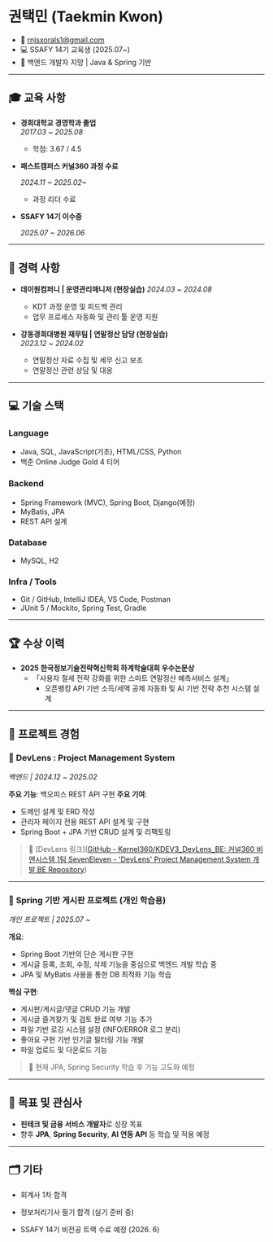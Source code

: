 # 권택민 (Taekmin Kwon)

- 📧 rnjsxorals1@gmail.com
- 💻 SSAFY 14기 교육생 (2025.07~)
- 🌱 백엔드 개발자 지망 | Java & Spring 기반

---

## 🎓 교육 사항

- **경희대학교 경영학과 졸업**  
  _2017.03 ~ 2025.08_
  
  - 학점: 3.67 / 4.5
- **패스트캠퍼스 커널360 과정 수료**
  
  _2024.11 ~ 2025.02~_
  
  - 과정 리더 수료
- **SSAFY 14기 이수중**
  
  _2025.07 ~ 2026.06_
  

---

## 💼 경력 사항

- **데이원컴퍼니 | 운영관리매니저 (현장실습)**
  _2024.03 ~ 2024.08_
  
  - KDT 과정 운영 및 피드백 관리
  - 업무 프로세스 자동화 및 관리 툴 운영 지원
- **강동경희대병원 재무팀 | 연말정산 담당 (현장실습)**  
  _2023.12 ~ 2024.02_
  
  - 연말정산 자료 수집 및 세무 신고 보조
  - 연말정산 관련 상담 및 대응

---

## 💻 기술 스택

### Language

- Java, SQL, JavaScript(기초), HTML/CSS, Python
- 백준 Online Judge Gold 4 티어

### Backend

- Spring Framework (MVC), Spring Boot, Django(예정)
- MyBatis, JPA
- REST API 설계

### Database

- MySQL, H2

### Infra / Tools

- Git / GitHub, IntelliJ IDEA, VS Code, Postman
- JUnit 5 / Mockito, Spring Test, Gradle

---

## 🏆 수상 이력

- **2025 한국정보기술전략혁신학회 하계학술대회 우수논문상**
  - 「사용자 절세 전략 강화를 위한 스마트 연말정산 예측서비스 설계」
    - 오픈뱅킹 API 기반 소득/세액 공제 자동화 및 AI 기반 전략 추천 시스템 설계

---

## 📁 프로젝트 경험

### 📌 **DevLens : Project Management System**

_백엔드 | 2024.12 ~ 2025.02_

**주요 기능**: 백오피스 REST API 구현 
**주요 기여**:

- 도메인 설계 및 ERD 작성
- 관리자 페이지 전용 REST API 설계 및 구현
- Spring Boot + JPA 기반 CRUD 설계 및 리팩토링

> 🔗 [DevLens 링크]([GitHub - Kernel360/KDEV3_DevLens_BE: 커널360 비엔시스템 1팀 SevenEleven - &#39;DevLens&#39; Project Management System 개발 BE Repository](https://github.com/Kernel360/KDEV3_DevLens_BE))

---

### 📌 **Spring 기반 게시판 프로젝트 (개인 학습용)**

_개인 프로젝트 | 2025.07 ~_

**개요**:

- Spring Boot 기반의 단순 게시판 구현
- 게시글 등록, 조회, 수정, 삭제 기능을 중심으로 백엔드 개발 학습 중
- JPA 및 MyBatis 사용을 통한 DB 최적화 기능 학습

**핵심 구현**:

- 게시판/게시글/댓글 CRUD 기능 개발
- 게시글 즐겨찾기 및 검토 완료 여부 기능 추가
- 파일 기반 로깅 시스템 설정 (INFO/ERROR 로그 분리)
- 좋아요 구현 기반 인기글 필터링 기능 개발
- 파일 업로드 및 다운로드 기능

> 📌 현재 JPA, Spring Security 학습 후 기능 고도화 예정

---

## 🎯 목표 및 관심사

- **핀테크 및 금융 서비스 개발자**로 성장 목표
- 향후 **JPA**, **Spring Security**, **AI 연동 API** 등 학습 및 적용 예정

---

## 🗂 기타

- 회계사 1차 합격
  
- 정보처리기사 필기 합격 (실기 준비 중)
  
- SSAFY 14기 비전공 트랙 수료 예정 (2026. 6)
